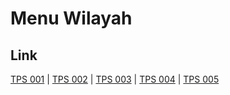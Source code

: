 # Menu Wilayah

## Link

[TPS 001](https://github.com/gigit-pemilu/pemilu-2024-94-papua-tengah/tree/main/pilpres/hitung-suara/sub/94-papua-tengah/sub/01-nabire/sub/10-yaro/sub/2001-wanggar-sari/sub/001-tps)
 | 
[TPS 002](https://github.com/gigit-pemilu/pemilu-2024-94-papua-tengah/tree/main/pilpres/hitung-suara/sub/94-papua-tengah/sub/01-nabire/sub/10-yaro/sub/2001-wanggar-sari/sub/002-tps)
 | 
[TPS 003](https://github.com/gigit-pemilu/pemilu-2024-94-papua-tengah/tree/main/pilpres/hitung-suara/sub/94-papua-tengah/sub/01-nabire/sub/10-yaro/sub/2001-wanggar-sari/sub/003-tps)
 | 
[TPS 004](https://github.com/gigit-pemilu/pemilu-2024-94-papua-tengah/tree/main/pilpres/hitung-suara/sub/94-papua-tengah/sub/01-nabire/sub/10-yaro/sub/2001-wanggar-sari/sub/004-tps)
 | 
[TPS 005](https://github.com/gigit-pemilu/pemilu-2024-94-papua-tengah/tree/main/pilpres/hitung-suara/sub/94-papua-tengah/sub/01-nabire/sub/10-yaro/sub/2001-wanggar-sari/sub/005-tps)

